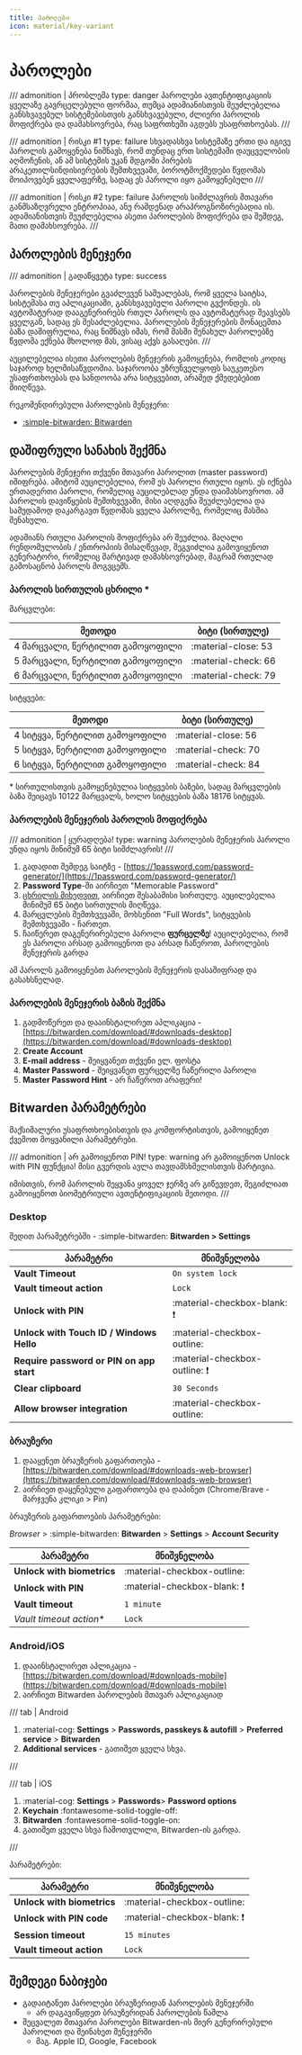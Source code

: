```yaml
---
title: პაროლები
icon: material/key-variant
---
```


# პაროლები

/// admonition | პრობლემა
    type: danger
პაროლები ავთენტიფიკაციის ყველაზე გავრცელებული ფორმაა, თუმცა ადამიანისთვის
შეუძლებელია განსხვავებულ სისტემებისთვის განსხვავებული, ძლიერი პაროლის მოფიქრება და დამახსოვრება,
რაც საფრთხეში აგდებს უსაფრთხოებას.
///

/// admonition | რისკი #1
    type: failure
სხვადასხვა სისტემაზე ერთი და იგივე პაროლის გამოყენება ნიშნავს, რომ თუნდაც ერთ სისტემაში
დაუცველობის აღმოჩენის, ან ამ სისტემის უკან მდგომი პირების არაკეთილსინდისიერების შემთხვევაში,
ბოროტმოქმედები წვდომას მოიპოვებენ ყველაფერზე, სადაც ეს პაროლი იყო გამოყენებული
///

/// admonition | რისკი #2
    type: failure
პაროლის სიმძლავრის მთავარი განმსაზღვრელი ენტროპიაა, ანუ რამდენად არაპროგნოზირებადია ის.
ადამიანისთვის შეუძლებელია ასეთი პაროლების მოფიქრება და შემდეგ, მათი დამახსოვრება.
///

## პაროლების მენეჯერი

/// admonition | გადაწყვეტა
    type: success

პაროლების მენეჯერები გვაძლევენ საშუალებას, რომ ყველა საიტსა, სისტემასა თუ აპლიკაციაში, განსხვავებული
პაროლი გვქონდეს. ის ავტომატურად დააგენერირებს რთულ პაროლს და ავტომატურად შეავსებს ყველგან,
სადაც ეს შესაძლებელია.
პაროლების მენეჯერების მონაცემთა ბაზა დაშიფრულია, რაც ნიშნავს იმას,
რომ მასში შენახულ პაროლებზე წვდომა ექნება მხოლოდ მას, ვისაც აქვს გასაღები.
///

აუცილებელია ისეთი პაროლების მენეჯერის გამოყენება, რომლის კოდიც საჯაროდ ხელმისაწვდომია. საჯაროობა
უზრუნველყოფს საუკეთესო უსაფრთხოებას და სანდოობა არა სიტყვებით, არამედ ქმედებებით მიიღწევა.

რეკომენდირებული პაროლების მენეჯერი: 

<div class="grid cards" markdown>

- 
    [:simple-bitwarden: Bitwarden](https://bitwarden.com/)

</div>

## დაშიფრული სანახის შექმნა

პაროლების მენეჯერი თქვენი მთავარი პაროლით (master password) იშიფრება. 
ამიტომ აუცილებელია, რომ ეს პაროლი რთული იყოს. ეს იქნება ერთადერთი პაროლი, რომელიც აუცილებლად
უნდა დაიმახსოვროთ. ამ პაროლის დავიწყების შემთხვევაში, მისი აღდგენა შეუძლებელია და სამუდამოდ
დაკარგავთ წვდომას ყველა პაროლზე, რომელიც მასშია შენახული.


ადამიანს რთული პაროლის მოფიქრება არ შეუძლია. მაღალი რენდომულობის / ენთროპიის მისაღწევად,
შეგვიძლია გამოვიყენოთ გენერატორი, რომელიც მარტივად დამახსოვრებად, მაგრამ რთულად გამოსაცნობ პაროლს მოგვცემს.

### პაროლის სირთულის ცხრილი *

მარცვლები:

| მეთოდი                          | ბიტი (სირთულე)      |
|---------------------------------|---------------------|
| 4 მარცვალი, წერტილით გამოყოფილი | :material-close: 53 |
| 5 მარცვალი, წერტილით გამოყოფილი | :material-check: 66 |
| 6 მარცვალი, წერტილით გამოყოფილი | :material-check: 79 |

სიტყვები:

| მეთოდი                        | ბიტი (სირთულე)       |
|-------------------------------|----------------------|
| 4 სიტყვა, წერტილით გამოყოფილი | :material-close:  56 |
| 5 სიტყვა, წერტილით გამოყოფილი | :material-check:  70 |
| 6 სიტყვა, წერტილით გამოყოფილი | :material-check: 84  |

\* სირთულისთვის გამოყენებულია სიტყვების ბაზები, სადაც მარცვლების ბაზა შეიცავს 10122 მარცვალს, 
ხოლო სიტყვების ბაზა  18176 სიტყვას.

### პაროლების მენეჯერის პაროლის მოფიქრება

/// admonition | ყურადღება!
    type: warning
პაროლების მენეჯერის პაროლი უნდა იყოს მინიმუმ 65 ბიტი სიმძლავრის!
///

1. გადადით შემდეგ საიტზე - [https://1password.com/password-generator/](https://1password.com/password-generator/)
2. **Password Type**-ში აირჩიეთ "Memorable Password"
3. [ცხრილის მიხედვით](#პაროლის-სირთულის-ცხრილი-), აირჩიეთ შესაბამისი სირთულე. აუცილებელია მინიმუმ 65 ბიტი სირთულის მიღწევა.
4. მარცვლების შემთხვევაში, მოხსენით "Full Words", სიტყვების შემთხვევაში - ჩართეთ.
4. ჩაიწერეთ დაგენერირებული პაროლი **ფურცელზე**! აუცილებელია, რომ ეს პაროლი არსად გამოიყენოთ
   და არსად ჩაწეროთ, პაროლების მენეჯერის გარდა

ამ პაროლს გამოიყენებთ პაროლების მენეჯერის დასაშიფრად და გასახსნელად.

### პაროლების მენეჯერის ბაზის შექმნა

1. გადმოწერეთ და დააინსტალირეთ აპლიკაცია - [https://bitwarden.com/download/#downloads-desktop](https://bitwarden.com/download/#downloads-desktop)
2. **Create Account**
3. **E-mail address** - შეიყვანეთ თქვენი ელ. ფოსტა
4. **Master Password** - შეიყვანეთ ფურცელზე ჩაწერილი პაროლი
5. **Master Password Hint** - არ ჩაწეროთ არაფერი!

## Bitwarden პარამეტრები

მაქსიმალური უსაფრთხოებისთვის და კომფორტისთვის, გამოიყენეთ ქვემოთ მოყვანილი პარამეტრები.

/// admonition | არ გამოიყენოთ PIN!
    type: warning
არ გამოიყენოთ Unlock with PIN ფუნქცია! მისი გვერდის ავლა თავდამსხმელისთვის მარტივია. 

იმისთვის, რომ პაროლის შეყვანა ყოველ ჯერზე არ გიწევდეთ, შეგიძლიათ გამოიყენოთ ბიომეტრიული ავთენტიფიკაციის
მეთოდი.
///

### Desktop

შედით პარამეტრებში -  :simple-bitwarden: **Bitwarden > Settings**

| პარამეტრი                                   | მნიშვნელობა                                  |
|---------------------------------------------|----------------------------------------------|
| **Vault Timeout**                           | `On system lock`                             |
| **Vault timeout action**                    | `Lock`                                       |
| **Unlock with PIN**                         | :material-checkbox-blank: :exclamation:      |
| **Unlock with Touch ID / Windows Hello**    | :material-checkbox-outline:                  |
| **Require password or PIN on app start**    | :material-checkbox-outline: :exclamation:    |
| **Clear clipboard**                         | `30 Seconds`                                 |
| **Allow browser integration**               | :material-checkbox-outline:                  |

### ბრაუზერი

1. დააყენეთ ბრაუზერის გაფართოება - [https://bitwarden.com/download/#downloads-web-browser](https://bitwarden.com/download/#downloads-web-browser)
2. აირჩიეთ დაყენებული გაფართოება და დაპინეთ (Chrome/Brave - მარჯვენა კლიკი > Pin)

ბრაუზერის გაფართოების პარამეტრები:

*Browser* > :simple-bitwarden: **Bitwarden** > **Settings** > **Account Security**

| პარამეტრი                  | მნიშვნელობა                             |
|----------------------------|-----------------------------------------|
| **Unlock with biometrics** | :material-checkbox-outline:             |
| **Unlock with PIN**        | :material-checkbox-blank: :exclamation: |
| **Vault timeout**          | `1 minute`                              |
| *Vault timeout action**    | `Lock`                                  |

### Android/iOS

1. დააინსტალირეთ აპლიკაცია - [https://bitwarden.com/download/#downloads-mobile](https://bitwarden.com/download/#downloads-mobile)
2. აირჩიეთ Bitwarden პაროლების მთავარ აპლიკაციად

/// tab | Android

1. :material-cog: **Settings** > **Passwords, passkeys & autofill** > **Preferred service** > **Bitwarden**
2. **Additional services** - გათიშეთ ყველა სხვა.

///

/// tab | iOS

1. :material-cog: **Settings** > **Passwords**> **Password options**
2. **Keychain** :fontawesome-solid-toggle-off:
3. **Bitwarden** :fontawesome-solid-toggle-on:
4. გათიშეთ ყველა სხვა ჩამოთვლილი, Bitwarden-ის გარდა.

///

პარამეტრები:

| პარამეტრი                  | მნიშვნელობა                             |
|----------------------------|-----------------------------------------|
| **Unlock with biometrics** | :material-checkbox-outline:             |
| **Unlock with PIN code**   | :material-checkbox-blank: :exclamation: |
| **Session timeout**        | `15 minutes`                            |
| **Vault timeout action**   | `Lock`                                  |

## შემდეგი ნაბიჯები

- გადაიტანეთ პაროლები ბრაუზერიდან პაროლების მენეჯერში
    * არ დაგავიწყდეთ ბრაუზერიდან პაროლების წაშლა
- შეცვალეთ მთავარი პაროლები Bitwarden-ის მიერ გენერირებული პაროლით და შეინახეთ მენეჯერში
    * მაგ. Apple ID, Google, Facebook